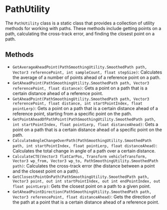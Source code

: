 # PathUtility

The `PathUtility` class is a static class that provides a collection of utility methods for working with paths. These methods include getting points on a path, calculating the cross-track error, and finding the closest point on a path.

## Methods

-   `GetAverageAheadPoint(PathSmoothingUtility.SmoothedPath path, Vector3 referencePoint, int sampleCount, float stepSize)`: Calculates the average of a number of points ahead of a reference point on a path.
-   `GetAheadPoint(PathSmoothingUtility.SmoothedPath path, Vector3 referencePoint, float distance)`: Gets a point on a path that is a certain distance ahead of a reference point.
-   `GetAheadPoint(PathSmoothingUtility.SmoothedPath path, Vector3 referencePoint, float distance, int startPointIndex, float pointLerp)`: Gets a point on a path that is a certain distance ahead of a reference point, starting from a specific point on the path.
-   `GetPointAheadOfPathPoint(PathSmoothingUtility.SmoothedPath path, int startPointIndex, float pointLerp, float distanceAhead)`: Gets a point on a path that is a certain distance ahead of a specific point on the path.
-   `CalculateAngleChangeOverPath(PathSmoothingUtility.SmoothedPath path, int startPointIndex, float pointLerp, float distanceAhead)`: Calculates the total change in angle of a path over a certain distance.
-   `CalculateCTE(Vector3 flatCarPos, Transform vehicleTransform, Vector3 wp_from, Vector3 wp_to, PathSmoothingUtility.SmoothedPath path)`: Calculates the cross-track error (the distance between a point and the closest point on a path).
-   `GetClosestPointOnPath(PathSmoothingUtility.SmoothedPath path, Vector3 point, out int startPointIndex, out int endPointIndex, out float pointLerp)`: Gets the closest point on a path to a given point.
-   `GetAheadPointDirection(PathSmoothingUtility.SmoothedPath path, Vector3 referencePoint, float distanceAhead)`: Gets the direction of the path at a point that is a certain distance ahead of a reference point.
